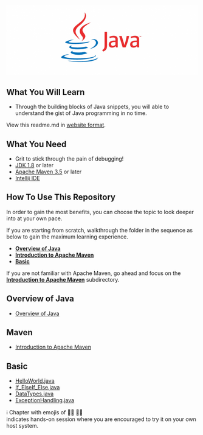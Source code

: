 <p align="center">
  <img src="java-core/src/main/java/ai/certifai/maven/metadata/java.png">
</p> 

## What You Will Learn
- Through the building blocks of Java snippets, you will able to understand the gist of Java programming in no time.

View this readme.md in [website format](https://certifaiai.github.io/java-fundamentals/).

## What You Need 
- Grit to stick through the pain of debugging!
- [JDK 1.8](https://adoptopenjdk.net/)  or later
- [Apache Maven 3.5](https://maven.apache.org/download.cgi) or later
- [Intellij IDE](https://www.jetbrains.com/idea/download/)  

## How To Use This Repository
In order to gain the most benefits, you can choose the topic to look deeper into at your own pace.  

If you are starting from scratch, walkthrough the folder in the sequence as below to gain the maximum learning experience.  
- [**Overview of Java**](https://github.com/CertifaiAI/java-fundamentals/blob/master/java-core/src/main/java/ai/certifai/quickstart.md)
- [**Introduction to Apache Maven**](https://github.com/CertifaiAI/java-fundamentals/tree/master/java-core/src/main/java/ai/certifai/maven)
- [**Basic**](https://github.com/CertifaiAI/java-fundamentals/tree/master/java-core/src/main/java/ai/certifai/basic)

If you are not familiar with Apache Maven, go ahead and focus on the [**Introduction to Apache Maven**](https://github.com/CertifaiAI/java-fundamentals/tree/master/java-core/src/main/java/ai/certifai/maven) subdirectory.  

## Overview of Java
- [Overview of Java](https://github.com/CertifaiAI/java-fundamentals/blob/master/java-core/src/main/java/ai/certifai/quickstart.md)

## Maven
- [Introduction to Apache Maven](https://github.com/CertifaiAI/java-fundamentals/blob/master/java-core/src/main/java/ai/certifai/maven/maven.md)

## Basic 
- [HelloWorld.java](https://github.com/CertifaiAI/java-fundamentals/tree/master/java-core/src/main/java/ai/certifai/basic/ex1)
- [If_ElseIf_Else.java](https://github.com/CertifaiAI/java-fundamentals/tree/master/java-core/src/main/java/ai/certifai/basic/ex2)
- [DataTypes.java](https://github.com/CertifaiAI/java-fundamentals/tree/master/java-core/src/main/java/ai/certifai/basic/ex3)
- [ExceptionHandling.java](https://github.com/CertifaiAI/java-fundamentals/tree/master/java-core/src/main/java/ai/certifai/basic/ex4)


:information_source:  Chapter with emojis of :man_technologist: :woman_technologist:  
indicates hands-on session where you are encouraged to try it on your own host system.
